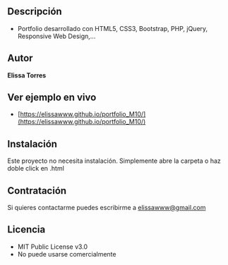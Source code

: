 ## Descripción

* Portfolio desarrollado con HTML5, CSS3, Bootstrap, PHP, jQuery, Responsive Web Design,...

## Autor
**Elissa Torres**

## Ver ejemplo en vivo 
- [https://elissawww.github.io/portfolio_M10/](https://elissawww.github.io/portfolio_M10/)

## Instalación
Este proyecto no necesita instalación. Simplemente abre la carpeta o haz doble click en .html

## Contratación
Si quieres contactarme puedes escribirme a elissawww@gmail.com

## Licencia
* MIT Public License v3.0
* No puede usarse comercialmente
